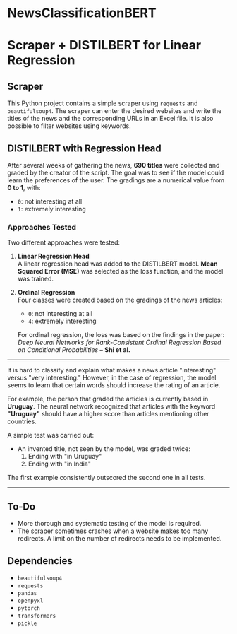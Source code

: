 # NewsClassificationBERT

# Scraper + DISTILBERT for Linear Regression

## Scraper

This Python project contains a simple scraper using `requests` and `beautifulsoup4`. The scraper can enter the desired websites and write the titles of the news and the corresponding URLs in an Excel file. It is also possible to filter websites using keywords.

## DISTILBERT with Regression Head

After several weeks of gathering the news, **690 titles** were collected and graded by the creator of the script. The goal was to see if the model could learn the preferences of the user. The gradings are a numerical value from **0 to 1**, with:

- `0`: not interesting at all
- `1`: extremely interesting

### Approaches Tested

Two different approaches were tested:

1. **Linear Regression Head**  
   A linear regression head was added to the DISTILBERT model. **Mean Squared Error (MSE)** was selected as the loss function, and the model was trained.
   
2. **Ordinal Regression**  
   Four classes were created based on the gradings of the news articles:
   - `0`: not interesting at all
   - `4`: extremely interesting  
   
   For ordinal regression, the loss was based on the findings in the paper:  
   *Deep Neural Networks for Rank-Consistent Ordinal Regression Based on Conditional Probabilities* – **Shi et al.**

---

It is hard to classify and explain what makes a news article "interesting" versus "very interesting." However, in the case of regression, the model seems to learn that certain words should increase the rating of an article. 

For example, the person that graded the articles is currently based in **Uruguay**. The neural network recognized that articles with the keyword **"Uruguay"** should have a higher score than articles mentioning other countries. 

A simple test was carried out:
- An invented title, not seen by the model, was graded twice:
  1. Ending with "in Uruguay"
  2. Ending with "in India"  

The first example consistently outscored the second one in all tests.

---

## To-Do

- More thorough and systematic testing of the model is required.
- The scraper sometimes crashes when a website makes too many redirects. A limit on the number of redirects needs to be implemented.

## Dependencies

- `beautifulsoup4`
- `requests`
- `pandas`
- `openpyxl`
- `pytorch`
- `transformers`
- `pickle`


